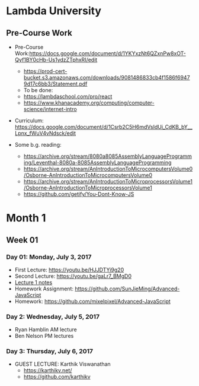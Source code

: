 # Lambda University
## Pre-Course Work
- Pre-Course Work:https://docs.google.com/document/d/1YKYxzNt6QZxnPw8xOT-Qyf1BY0cHb-Us1ydzZTphxRI/edit
	- https://prod-cert-bucket.s3.amazonaws.com/downloads/9081486833cb4f1586f69479d17c6bb3/Statement.pdf
	- To be done:
	- https://lambdaschool.com/pro/react
	- https://www.khanacademy.org/computing/computer-science/internet-intro

- Curriculum: https://docs.google.com/document/d/1Csrb2C5H6mdVsIdUi_CdKB_bY__Lpnx_fWuV4vNdsck/edit

- Some b.g. reading:
	- https://archive.org/stream/8080a8085AssemblyLanguageProgramming/Leventhal-8080a-8085AssemblyLanguageProgramming
	- https://archive.org/stream/AnIntroductionToMicrocomputersVolume0/Osborne-AnIntroductionToMicrocomputersVolume0
	- https://archive.org/stream/AnIntroductionToMicroprocessorsVolume1/Osborne-AnIntroductionToMicroprocessorsVolume1
	- https://github.com/getify/You-Dont-Know-JS

# Month 1
## Week 01
### Day 01: Monday, July 3, 2017
- First Lecture: https://youtu.be/HJJDTYi9g20
- Second Lecture: https://youtu.be/gaLr7_BMgD0
- [Lecture 1 notes](Lecture1/README.md)
- Homework Assignment: https://github.com/SunJieMing/Advanced-JavaScript
- Homework: https://github.com/mixelpixel/Advanced-JavaScript

### Day 2: Wednesday, July 5, 2017
- Ryan Hamblin AM lecture
- Ben Nelson PM lectures

### Day 3: Thursday, July 6, 2017
- GUEST LECTURE: Karthik Viswanathan
	- https://karthikv.net/
	- https://github.com/karthikv
